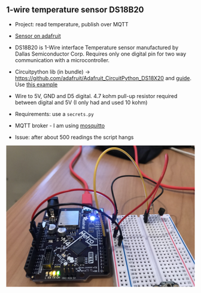 ## 1-wire temperature sensor DS18B20
* Project: read temperature, publish over MQTT
* [Sensor on adafruit](https://www.adafruit.com/product/374)
* DS18B20 is 1-Wire interface Temperature sensor manufactured by Dallas Semiconductor Corp. Requires only one digital pin for two way communication with a microcontroller.
* Circuitpython lib (in bundle) -> https://github.com/adafruit/Adafruit_CircuitPython_DS18X20 and [guide](https://learn.adafruit.com/using-ds18b20-temperature-sensor-with-circuitpython). Use [this example](https://github.com/adafruit/Adafruit_CircuitPython_DS18X20/blob/master/examples/ds18x20_simpletest.py)
* Wire to 5V, GND and D5 digital. 4.7 kohm pull-up resistor required between digital and 5V (I only had and used 10 kohm)
* Requirements: use a `secrets.py`
* MQTT broker - I am using [mosquitto](https://github.com/eclipse/mosquitto) 

* Issue: after about 500 readings the script hangs

<p align="center">
<img src="https://github.com/robmarkcole/circuitpython-projects/blob/master/1-wire%20temperature/1wire-setup.jpg" width="800">
</p>